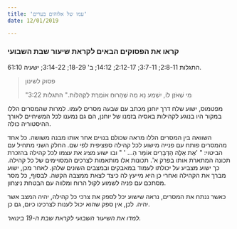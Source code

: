 ```yaml
---
title: 'עמו של אלוהים בערים'
date: 12/01/2019

---
```


### קראו את הפסוקים הבאים לקראת שיעור שבת השבועי
התגלות 2:8-11; 3:7-11; 2:12-17; 14:12; ב' 18-29; 3:14-22; ישעיה 61:10. 

> <p>פסוק לשינון</p>
> "מִי שֶׁאֹזֶן לוֹ, יִשְׁמַע נָא מַה שֶּׁהָרוּחַ אוֹמֶרֶת לַקְּהִלּוֹת." התגלות 3:22

מפטמוס, ישוע שלח דרך יוחנן מכתב עם שבעה מסרים לעמו. למרות שהמסרים הללו במקור היו בנוגע לקהילות באסיה בזמנו של יוחנן, הם גם נמענו לכל המשיחיים לאורך ההיסטוריה כולה.

השוואה בין המסרים הללו מראה שכולם בנויים אחר אותו מבנה משושה. כל אחד מהמסרים פותח עם פנייה  מישוע לכל קהילה ספציפית לפי שם. החלק השני מתחיל עם הביטוי: " 'אֶת אֵלֶּה הַדְּבָרִים אוֹמֵר הַ… ' " ובו ישוע מציג את עצמו לכל קהילה בהזכרת תכונה המתארת אותו בפרק א'. תכונות אלו מותאמות לצרכים המסויימים של כל קהילה. כך ישוע מצביע על יכולתו לעמוד במאבקים ובמצבים השונים שלהן. לאחר מכן, ישוע מברך את הקהילה ואחרי כן היא מייעץ לה כיצד לצאת ממצבה הקשה. לבסוף, כל מסר מסתכם עם פניה לשמוע לקול הרוח ומלווה עם הבטחת ניצחון. 

כאשר ננתח את המסרים, נראה שישוע יכל לספק את צרכי כל קהילה, יהיה המצב אשר יהיה. לכן, אין ספק שהוא יכול לענות לצרכינו כיום, גם כן. 

_למדו את השיעור השבועי לקראת שבת ה-19 בינואר._